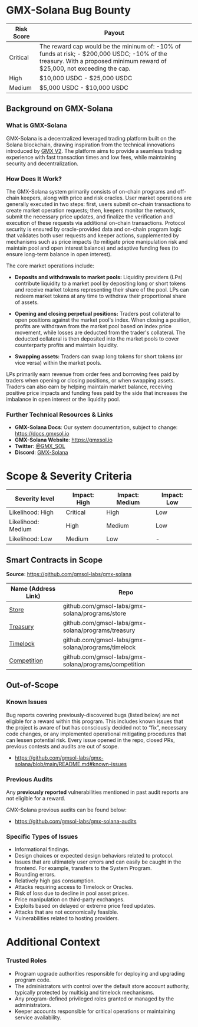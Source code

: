 # GMX-Solana Bug Bounty

| Risk Score |  Payout |
|------------|---------|
| Critical   | The reward cap would be the mininum of: -10% of funds at risk; - $200,000 USDC; -10% of the treasury. With a proposed minimum reward of $25,000, not exceeding the cap. |
| High       | $10,000 USDC - $25,000 USDC |
| Medium | $5,000 USDC - $10,000 USDC |

## Background on GMX-Solana

### What is GMX-Solana

GMX-Solana is a decentralized leveraged trading platform built on the Solana blockchain, drawing inspiration from the technical innovations introduced by [GMX V2](https://docs.gmx.io/docs/intro). The platform aims to provide a seamless trading experience with fast transaction times and low fees, while maintaining security and decentralization.

### How Does It Work?

The GMX-Solana system primarily consists of on-chain programs and off-chain keepers, along with price and risk oracles. User market operations are generally executed in two steps: first, users submit on-chain transactions to create market operation requests; then, keepers monitor the network, submit the necessary price updates, and finalize the verification and execution of these requests via additional on-chain transactions. Protocol security is ensured by oracle-provided data and on-chain program logic that validates both user requests and keeper actions, supplemented by mechanisms such as price impacts (to mitigate price manipulation risk and maintain pool and open interest balance) and adaptive funding fees (to ensure long-term balance in open interest).

The core market operations include:

- **Deposits and withdrawals to market pools:** Liquidity providers (LPs) contribute liquidity to a market pool by depositing long or short tokens and receive market tokens representing their share of the pool. LPs can redeem market tokens at any time to withdraw their proportional share of assets.

- **Opening and closing perpetual positions:** Traders post collateral to open positions against the market pool's index. When closing a position, profits are withdrawn from the market pool based on index price movement, while losses are deducted from the trader's collateral. The deducted collateral is then deposited into the market pools to cover counterparty profits and maintain liquidity.

- **Swapping assets:** Traders can swap long tokens for short tokens (or vice versa) within the market pools.

LPs primarily earn revenue from order fees and borrowing fees paid by traders when opening or closing positions, or when swapping assets. Traders can also earn by helping maintain market balance, receiving positive price impacts and funding fees paid by the side that increases the imbalance in open interest or the liquidity pool.

### Further Technical Resources & Links

- **GMX-Solana Docs**: Our system documentation, subject to change: https://docs.gmxsol.io
- **GMX-Solana Website**: https://gmxsol.io
- **Twitter**: [@GMX_SOL](https://x.com/GMX_SOL)
- **Discord**: [GMX-Solana](https://discord.gg/gmxsol)

# Scope & Severity Criteria

| Severity level | Impact: High	| Impact: Medium | Impact: Low
|------|-------| -------------- |-------------- |
| Likelihood: High	 | Critical | High | Low |
| Likelihood: Medium | High | Medium | Low |
| Likelihood: Low    | Medium | Low | - |

## Smart Contracts in Scope

**Source**: https://github.com/gmsol-labs/gmx-solana

| Name (Address Link) | Repo |
|------|-------|
| [Store](https://explorer.solana.com/address/Gmso1uvJnLbawvw7yezdfCDcPydwW2s2iqG3w6MDucLo) | github.com/gmsol-labs/gmx-solana/programs/store |
| [Treasury](https://explorer.solana.com/address/GTuvYD5SxkTq4FLG6JV1FQ5dkczr1AfgDcBHaFsBdtBg) | github.com/gmsol-labs/gmx-solana/programs/treasury |
| [Timelock](https://explorer.solana.com/address/TimeBQ7gQyWyQMD3bTteAdy7hTVDNWSwELdSVZHfSXL) | github.com/gmsol-labs/gmx-solana/programs/timelock | 
| [Competition](https://explorer.solana.com/address/2AxuNr6euZPKQbTwNsLBjzFTZFAevA85F4PW9m9Dv8pc) | github.com/gmsol-labs/gmx-solana/programs/competition | 

## Out-of-Scope

### Known Issues

Bug reports covering previously-discovered bugs (listed below) are not eligible for a reward within this program. This includes known issues that the project is aware of but has consciously decided not to “fix”, necessary code changes, or any implemented operational mitigating procedures that can lessen potential risk. Every issue opened in the repo, closed PRs, previous contests and audits are out of scope.

- https://github.com/gmsol-labs/gmx-solana/blob/main/README.md#known-issues

### Previous Audits

Any **previously reported** vulnerabilities mentioned in past audit reports are not eligible for a reward.

GMX-Solana previous audits can be found below:

- https://github.com/gmsol-labs/gmx-solana-audits

### Specific Types of Issues

- Informational findings.
- Design choices or expected design behaviors related to protocol.
- Issues that are ultimately user errors and can easily be caught in the frontend. For example, transfers to the System Program.
- Rounding errors.
- Relatively high gas consumption.
- Attacks requiring access to Timelock or Oracles.
- Risk of loss due to decline in pool asset prices.
- Price manipulation on third-party exchanges.
- Exploits based on delayed or extreme price feed updates.
- Attacks that are not economically feasible.
- Vulnerabilities related to hosting providers. 

# Additional Context

### Trusted Roles

- Program upgrade authorities responsible for deploying and upgrading program code.
- The administrators with control over the default store account authority, typically protected by multisig and timelock mechanisms.
- Any program-defined privileged roles granted or managed by the administrators.
- Keeper accounts responsible for critical operations or maintaining service availability.
